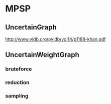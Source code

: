 # MPSP
 
## UncertainGraph

http://www.vldb.org/pvldb/vol14/p1188-khan.pdf

## UncertainWeightGraph

### bruteforce

### reduction

### sampling